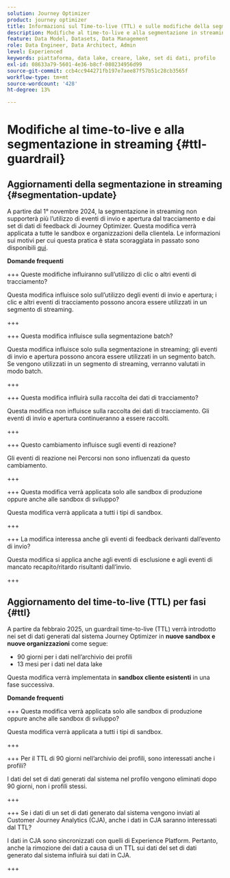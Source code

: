 ```yaml
---
solution: Journey Optimizer
product: journey optimizer
title: Informazioni sul Time-to-live (TTL) e sulle modifiche della segmentazione in streaming
description: Modifiche al time-to-live e alla segmentazione in streaming in Adobe Journey Optimizer
feature: Data Model, Datasets, Data Management
role: Data Engineer, Data Architect, Admin
level: Experienced
keywords: piattaforma, data lake, creare, lake, set di dati, profilo
exl-id: 08633a79-5601-4e36-b8cf-080234956d99
source-git-commit: ccb4cc944271fb197e7aee87f57b51c28cb3565f
workflow-type: tm+mt
source-wordcount: '428'
ht-degree: 13%

---
```


# Modifiche al time-to-live e alla segmentazione in streaming {#ttl-guardrail}

## Aggiornamenti della segmentazione in streaming {#segmentation-update}

A partire dal 1° novembre 2024, la segmentazione in streaming non supporterà più l’utilizzo di eventi di invio e apertura dal tracciamento e dai set di dati di feedback di Journey Optimizer. Questa modifica verrà applicata a tutte le sandbox e organizzazioni della clientela. Le informazioni sui motivi per cui questa pratica è stata scoraggiata in passato sono disponibili [qui](../audience/about-audiences.md#streaming-segmentation-events-guardrails).

**Domande frequenti**

+++ Queste modifiche influiranno sull’utilizzo di clic o altri eventi di tracciamento?

Questa modifica influisce solo sull’utilizzo degli eventi di invio e apertura; i clic e altri eventi di tracciamento possono ancora essere utilizzati in un segmento di streaming.

+++

+++ Questa modifica influisce sulla segmentazione batch?

Questa modifica influisce solo sulla segmentazione in streaming; gli eventi di invio e apertura possono ancora essere utilizzati in un segmento batch. Se vengono utilizzati in un segmento di streaming, verranno valutati in modo batch.

+++

+++ Questa modifica influirà sulla raccolta dei dati di tracciamento?

Questa modifica non influisce sulla raccolta dei dati di tracciamento. Gli eventi di invio e apertura continueranno a essere raccolti.

+++

+++ Questo cambiamento influisce sugli eventi di reazione?

Gli eventi di reazione nei Percorsi non sono influenzati da questo cambiamento.

+++

+++ Questa modifica verrà applicata solo alle sandbox di produzione oppure anche alle sandbox di sviluppo?

Questa modifica verrà applicata a tutti i tipi di sandbox.

+++

+++ La modifica interessa anche gli eventi di feedback derivanti dall’evento di invio?

Questa modifica si applica anche agli eventi di esclusione e agli eventi di mancato recapito/ritardo risultanti dall’invio.

+++

## Aggiornamento del time-to-live (TTL) per fasi {#ttl}

A partire da febbraio 2025, un guardrail time-to-live (TTL) verrà introdotto nei set di dati generati dal sistema Journey Optimizer in **nuove sandbox e nuove organizzazioni** come segue:

* 90 giorni per i dati nell’archivio dei profili
* 13 mesi per i dati nel data lake

Questa modifica verrà implementata in **sandbox cliente esistenti** in una fase successiva.

**Domande frequenti**

+++ Questa modifica verrà applicata solo alle sandbox di produzione oppure anche alle sandbox di sviluppo?

Questa modifica verrà applicata a tutti i tipi di sandbox.

+++

+++ Per il TTL di 90 giorni nell’archivio dei profili, sono interessati anche i profili?

I dati del set di dati generati dal sistema nel profilo vengono eliminati dopo 90 giorni, non i profili stessi.

+++

+++ Se i dati di un set di dati generato dal sistema vengono inviati al Customer Journey Analytics (CJA), anche i dati in CJA saranno interessati dal TTL?

I dati in CJA sono sincronizzati con quelli di Experience Platform. Pertanto, anche la rimozione dei dati a causa di un TTL sui dati del set di dati generato dal sistema influirà sui dati in CJA.

+++
